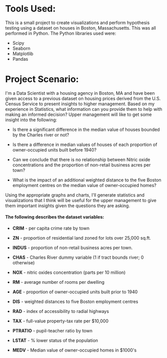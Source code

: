 # Tools Used:
This is a small project to create visualizations and perform hypothesis testing using a dataset on houses in Boston, Massachusetts. This was all performed in Python. The Python libraries used were:
- Scipy
- Seaborn
- Matplotlib
- Pandas

# Project Scenario:
I'm a Data Scientist with a housing agency in Boston, MA and have been given access to a previous dataset on housing prices derived from the U.S. Census Service to present insights to higher management. Based on my experience in Statistics, what information can you provide them to help with making an informed decision? Upper management will like to get some insight into the following:

- Is there a significant difference in the median value of houses bounded by the Charles river or not?

- Is there a difference in median values of houses of each proportion of owner-occupied units built before 1940?

- Can we conclude that there is no relationship between Nitric oxide concentrations and the proportion of non-retail business acres per town?

- What is the impact of an additional weighted distance to the five Boston employment centres on the median value of owner-occupied homes?

Using the appropriate graphs and charts, I'll generate statistics and visualizations that I think will be useful for the upper management to give them important insights given the questions they are asking. 

#### The following describes the dataset variables:

- **CRIM** - per capita crime rate by town

- **ZN** - proportion of residential land zoned for lots over 25,000 sq.ft.

- **INDUS** - proportion of non-retail business acres per town.

- **CHAS** - Charles River dummy variable (1 if tract bounds river; 0 otherwise)

- **NOX** - nitric oxides concentration (parts per 10 million)

- **RM** - average number of rooms per dwelling

- **AGE** - proportion of owner-occupied units built prior to 1940

- **DIS** - weighted distances to five Boston employment centres

- **RAD** - index of accessibility to radial highways

- **TAX** - full-value property-tax rate per $10,000

- **PTRATIO** - pupil-teacher ratio by town

- **LSTAT** - % lower status of the population

- **MEDV** - Median value of owner-occupied homes in $1000's
